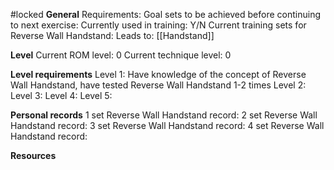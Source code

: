 #locked
**General**
Requirements:
Goal sets to be achieved before continuing to next exercise:
Currently used in training: Y/N
Current training sets for Reverse Wall Handstand:
Leads to: 
[[Handstand]]

**Level**
Current ROM level: 0
Current technique level: 0

**Level requirements**
Level 1: Have knowledge of the concept of Reverse Wall Handstand, have tested Reverse Wall Handstand 1-2 times
Level 2:
Level 3:
Level 4:
Level 5:

**Personal records**
1 set Reverse Wall Handstand record:
2 set Reverse Wall Handstand record:
3 set Reverse Wall Handstand record:
4 set Reverse Wall Handstand record:

**Resources**


